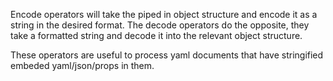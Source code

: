 Encode operators will take the piped in object structure and encode it as a string in the desired format. The decode operators do the opposite, they take a formatted string and decode it into the relevant object structure.

These operators are useful to process yaml documents that have stringified embeded yaml/json/props in them.